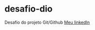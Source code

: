 # desafio-dio
Desafio do projeto Git/Github
[Meu linkedIn](https://www.linkedin.com/in/rsoliveiranet/)
